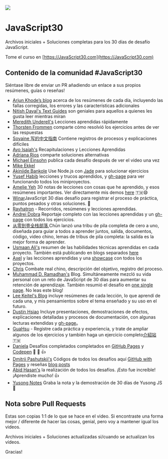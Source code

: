 ![](https://javascript30.com/images/JS3-social-share.png)

# JavaScript30

Archivos iniciales + Soluciones completas para los 30 días de desafío JavaScript.

Tome el curso en [https://JavaScript30.com](https://JavaScript30.com)

## Contenido de la comunidad #JavaScript30

Siéntase libre de enviar un PR añadiendo un enlace a sus propios resúmenes, guías o reseñas!

* [Arjun Khode’s blog](http://thesagittariusme.blogspot.com/search/label/JS30) acerca de los resúmenes de cada día, incluyendo las fallas corregidas, los errores y las características adicionales
* [Nitish Dayal's Text Guides](https://github.com/nitishdayal/JavaScript30) son geniales para aquellos a quienes les gusta leer mientras miran
* [Meredith Underell's](http://meredithunderell.com/tag/javascript30/) Lecciones aprendidas rápidamente
* [Thorsten Frommen](https://tfrommen.de/tag/javascript-30/) comparte cómo resolvió los ejercicios antes de ver las respuestas
* [Soyaine 写的中文指南](https://github.com/soyaine/JavaScript30) Contiene registros de procesos y explicaciones difíciles
* [Ayo Isaiah's](https://freshman.tech/archive/#javascript30) Recapitulaciones y Lecciones Aprendidas
* [Adriana Rios](https://stpcollabr8nlstn.github.io/JavaScript30/) comparte soluciones alternativas
* [Michael Einsohn](http://30daysofjs.michaeleinsohn.com) publica cada desafío después de ver el video una vez
* [Mike Ekkel](https://medium.com/@mike_ekkel/javascript-30-a-30-day-vanilla-js-challenge-6a733fc9f62c#.9frjtaje9)
* [Akinjide Bankole](https://github.com/akinjide/JS30days) Use Node.js con [Jade](http://jadelang.net) para solucionar ejercicios
* [Yusef Habib](https://github.com/yhabib/JavaScript30) lecciones y trucos aprendidos, y [gh-page](https://yhabib.github.io/JavaScript30/) para ver funcionando todos los miniproyectos.
* [Amelie Yeh](https://github.com/amelieyeh/JS30) 30 notas de lecciones con cosas que he aprendido, y esos resúmenes importantes. Ver directamente mis demos  [here](https://amelieyeh.github.io/JS30/) 🇹🇼😄
* [Winar](https://github.com/winar-jin/JavaScript30-Challenge)JavaScript 30 días desafío para registrar el proceso de práctica, puntos pesados y otras soluciones. 🎨
* [Rayhatron](https://rayhatron.github.io/blog/) -  Recorridos, resúmenes y lecciones aprendidas.
* [Andrei Dobra](https://github.com/andreidbr/JS30) Reportaje completo con las lecciones aprendidas y un [gh-page](https://andreidbr.github.io/JS30/) con todos los ejercicios.
* [从零到壹全栈部落](https://github.com/liyuechun/JavaScript30-liyuechun),Chūn lanzó una tribu de pila completa de cero a uno, diseñada para guiar a todos a aprender juntos, salida, documentos, código, video chino, lemas de tribus de pila completa: la salida es la mejor forma de aprender.
* [Usmaan Ali's](https://github.com/usyyy/javascript/blob/master/JavaScript30/analysis.md) resumen de las habilidades técnicas aprendidas en cada proyecto. También está publicando en blogs separados [here](https://medium.com/@usyyy)
* [Axel](https://github.com/afuh/js30) y las lecciones aprendidas y una [showcase](https://afuh.github.io/js30/) con todos los proyectos.
* [Chris](https://github.com/dwatow/JavaScript30) Combate real chino, descripción del objetivo, registro del proceso.
* [Muhammad D. Ramadhan's](https://miayam.github.io) Blog. Simultáneamente mezcló su vida personal con un reto de JavaScript de 30 días para aumentar su retención de aprendizaje. También resumió el desafío en [one single page](https://miayam.github.io/js30). No leas este blog!
* [Lee Keitel's Blog](https://blog.keitel.xyz/categories/javascript30/) incluye resúmenes de cada lección, lo que aprendí de cada una, y mis pensamientos sobre el tema enseñado y su uso en el futuro.
* [Dustin Hsiao](https://github.com/dustinhsiao21/Javascript30-dustin) Incluye presentaciones, demostraciones de efectos, explicaciones detalladas y procesos de documentación, con algunas lecturas extendidas y [gh-page](https://dustinhsiao21.github.io/Javascript30-dustin/)。
* [GuaHsu](https://github.com/guahsu/JavaScript30) - Registre cada práctica y experiencia, y trate de ampliar algunos de los ejercicios y también haga un ejercicio completo[介紹站](http://guahsu.io/JavaScript30/)🇹🇼
* [Daniela](https://github.com/misslild) Desafíos completados completados en [GitHub Pages](https://misslild.github.io/WesBos-30day-Coding-challenge/) y [Codepen](https://codepen.io/collection/DapZeP/) :raised_hands: :muscle: :+1:
* [Dmitrii Pashutskii's](https://github.com/guar47) Códigos de todos los desafíos aquí [GitHub with Pages](https://github.com/guar47/javascript30Summary) y reseñas [blog posts](https://blog.dpashutskii.com/tag/javascript30/)
* [Abid Hasan's](https://github.com/sabidhasan/javascript-30) la realización de todos los desafíos. ¡Esto fue increíble! ¡Aprendiste mucho! :+1:
* [Yusong Notes](https://sky172839465.github.io/course/js30) Graba la nota y la demostración de 30 días de Yusong JS :star2:

## Nota sobre Pull Requests

Estas son copias 1:1 de lo que se hace en el video. Si encontraste una forma mejor / diferente de hacer las cosas, genial, pero voy a mantener igual los videos.

Archivos iniciales + Soluciones actualizadas si/cuando se actualizan los vídeos.

Gracias!
